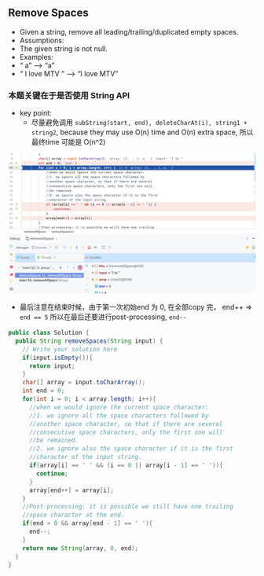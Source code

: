 ## Remove Spaces


- Given a string, remove all leading/trailing/duplicated empty spaces.
- Assumptions:
- The given string is not null.
- Examples:
- “  a” --> “a”
- “   I     love MTV ” --> “I love MTV”


### 本题关键在于是否使用 String API

- key point:
  - 尽量避免调用 `subString(start, end), deleteCharAt(i), string1 + string2`, because they
    may use O(n) time and O(n) extra space, 所以最终time 可能是 O(n^2) 

![](img/2020-07-05-16-24-31.png)

- 最后注意在结束时候，由于第一次初始end 为 0, 在全部copy 完， end++ => `end == 5`
  所以在最后还要进行post-processing, `end--`

```java
public class Solution {
  public String removeSpaces(String input) {
    // Write your solution here
    if(input.isEmpty()){
      return input;
    }
    char[] array = input.toCharArray();
    int end = 0;
    for(int i = 0; i < array.length; i++){
      //when we would ignore the current space character:
      //1. we ignore all the space characters followed by 
      //another space character, so that if there are several
      //consecutive space characters, only the first one will
      //be remained.
      //2. we ignore also the space character if it is the first
      //character of the input string.
      if(array[i] == ' ' && (i == 0 || array[i - 1] == ' ')){
        continue;
      }
      array[end++] = array[i];
    }
    //Post-processing: it is possible we still have one trailing
    //space character at the end.
    if(end > 0 && array[end - 1] == ' '){
      end--;
    }
    return new String(array, 0, end);
  }
}
```